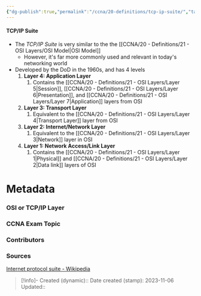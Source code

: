 ```yaml
---
{"dg-publish":true,"permalink":"/ccna/20-definitions/tcp-ip-suite/","tags":["defs_ccna"]}
---
```


#### TCP/IP Suite
- The *TCP/IP Suite* is very similar to the the [[CCNA/20 - Definitions/21 - OSI Layers/OSI Model\|OSI Model]]
	- However, it's far more commonly used and relevant in today's networking world
- Developed by the DoD in the 1960s, and has 4 levels
	1. **Layer 4: Application Layer**
		1. Contains the [[CCNA/20 - Definitions/21 - OSI Layers/Layer 5\|Session]], [[CCNA/20 - Definitions/21 - OSI Layers/Layer 6\|Presentation]], and [[CCNA/20 - Definitions/21 - OSI Layers/Layer 7\|Application]] layers from OSI
	2. **Layer 3: Transport Layer**
		1. Equivalent to the [[CCNA/20 - Definitions/21 - OSI Layers/Layer 4\|Transport Layer]] layer from OSI
	3. **Layer 2: Internet/Network Layer**
		1. Equivalent to the [[CCNA/20 - Definitions/21 - OSI Layers/Layer 3\|Network]] layer in OSI
	4. **Layer 1: Network Access/Link Layer**
		1. Contains the [[CCNA/20 - Definitions/21 - OSI Layers/Layer 1\|Physical]] and [[CCNA/20 - Definitions/21 - OSI Layers/Layer 2\|Data link]] layers of OSI



# Metadata
### OSI or TCP/IP Layer

### CCNA Exam Topic

### Contributors

### Sources
[Internet protocol suite - Wikipedia](https://en.wikipedia.org/wiki/Internet_protocol_suite)


> [!info]- Created (dynamic):: 
> Date created (stamp): 2023-11-06
> Updated:: 


